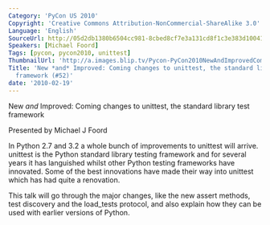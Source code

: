 ```yaml
---
Category: 'PyCon US 2010'
Copyright: 'Creative Commons Attribution-NonCommercial-ShareAlike 3.0'
Language: 'English'
SourceUrl: http://05d2db1380b6504cc981-8cbed8cf7e3a131cd8f1c3e383d10041.r93.cf2.rackcdn.com/pycon-us-2010/296_new-and-improved-coming-changes-to-unittest-the-standard-library-test-framework-52.m4v
Speakers: [Michael Foord]
Tags: [pycon, pycon2010, unittest]
ThumbnailUrl: 'http://a.images.blip.tv/Pycon-PyCon2010NewAndImprovedComingChangesToUnittestTheStanda472-63.jpg'
Title: 'New *and* Improved: Coming changes to unittest, the standard library test
  framework (#52)'
date: '2010-02-19'
---
```

New *and* Improved: Coming changes to unittest, the standard library test
framework

  
Presented by Michael J Foord

  
In Python 2.7 and 3.2 a whole bunch of improvements to unittest will arrive.
unittest is the Python standard library testing framework and for several
years it has languished whilst other Python testing frameworks have innovated.
Some of the best innovations have made their way into unittest which has had
quite a renovation.

  
This talk will go through the major changes, like the new assert methods, test
discovery and the load_tests protocol, and also explain how they can be used
with earlier versions of Python.

